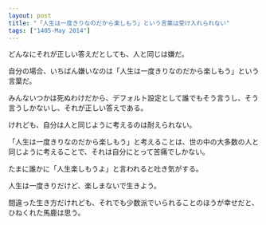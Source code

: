 ```yaml
---
layout: post
title: "「人生は一度きりなのだから楽しもう」という言葉は受け入れられない"
tags: ["1405-May 2014"]
---
```


どんなにそれが正しい答えだとしても、人と同じは嫌だ。

自分の場合、いちばん嫌いなのは「人生は一度きりなのだから楽しもう」という言葉だ。

みんないつかは死ぬわけだから、デフォルト設定として誰でもそう言うし、そう言うしかないし、それが正しい答えである。

けれども、自分は人と同じように考えるのは耐えられない。

「人生は一度きりなのだから楽しもう」と考えることは、世の中の大多数の人と同じように考えることで、それは自分にとって苦痛でしかない。

たまに誰かに「人生楽しもうよ」と言われると吐き気がする。

人生は一度きりだけど、楽しまないで生きよう。

間違った生き方だけれども、それでも少数派でいられることのほうが幸せだと、ひねくれた馬鹿は思う。
